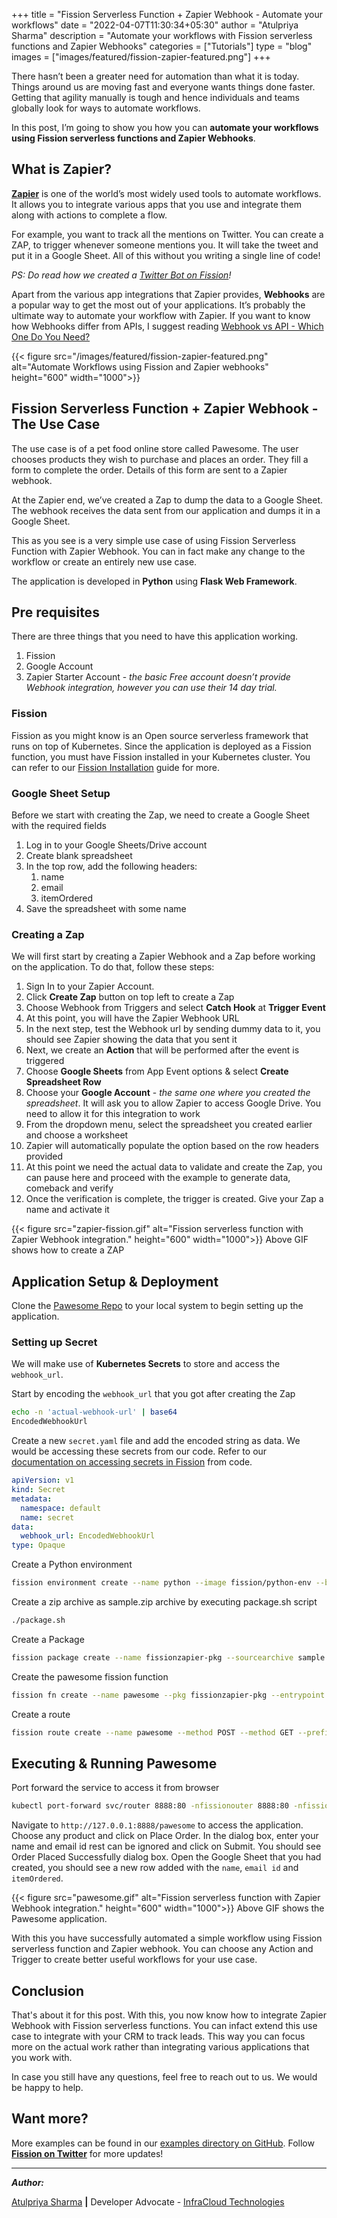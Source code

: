 +++
title = "Fission Serverless Function + Zapier Webhook - Automate your workflows"
date = "2022-04-07T11:30:34+05:30"
author = "Atulpriya Sharma"
description = "Automate your workflows with Fission serverless functions and Zapier Webhooks"
categories = ["Tutorials"]
type = "blog"
images = ["images/featured/fission-zapier-featured.png"]
+++

There hasn’t been a greater need for automation than what it is today.
Things around us are moving fast and everyone wants things done faster. Getting that agility manually is tough and hence individuals and teams globally look for ways to automate workflows.

In this post, I’m going to show you how you can **automate your workflows using Fission serverless functions and Zapier Webhooks**.

## What is Zapier?

[**Zapier**](https://zapier.com) is one of the world’s most widely used tools to automate workflows.
It allows you to integrate various apps that you use and integrate them along with actions to complete a flow.

For example, you want to track all the mentions on Twitter.
You can create a ZAP, to trigger whenever someone mentions you.
It will take the tweet and put it in a Google Sheet.
All of this without you writing a single line of code!

*PS: Do read how we created a [Twitter Bot on Fission](/blog/developing-a-serverless-twitter-bot-on-fission/)!*

Apart from the various app integrations that Zapier provides, **Webhooks** are a popular way to get the most out of your applications.
It’s probably the ultimate way to automate your workflow with Zapier.
If you want to know how Webhooks differ from APIs, I suggest reading [Webhook vs API - Which One Do You Need?](https://towardsdatascience.com/webhook-vs-api-which-one-do-you-need-8c430f8ea71b)

{{< figure src="/images/featured/fission-zapier-featured.png" alt="Automate Workflows using Fission and Zapier webhooks" height="600" width="1000">}}

## Fission Serverless Function + Zapier Webhook  - The Use Case

The use case is of a pet food online store called Pawesome.
The user chooses products they wish to purchase and places an order.
They fill a form to complete the order.
Details of this form are sent to a Zapier webhook.

At the Zapier end, we’ve created a Zap to dump the data to a Google Sheet.
The webhook receives the data sent from our application and dumps it in a Google Sheet.

This as you see is a very simple use case of using Fission Serverless Function with Zapier Webhook.
You can in fact make any change to the workflow or create an entirely new use case.

The application is developed in **Python** using **Flask Web Framework**.

## Pre requisites

There are three things that you need to have this application working.

1. Fission
2. Google Account
3. Zapier Starter Account - *the basic Free account doesn’t provide Webhook integration, however you can use their 14 day trial.*

### Fission

Fission as you might know is an Open source serverless framework that runs on top of Kubernetes.
Since the application is deployed as a Fission function, you must have Fission installed in your Kubernetes cluster.
You can refer to our [Fission Installation](/docs/installation) guide for more.

### Google Sheet Setup

Before we start with creating the Zap, we need to create a Google Sheet with the required fields

1. Log in to your Google Sheets/Drive account
2. Create blank spreadsheet
3. In the top row, add the following headers:
    1. name
    2. email
    3. itemOrdered
4. Save the spreadsheet with some name

### Creating a Zap

We will first start by creating a Zapier Webhook and a Zap before working on the application. To do that, follow these steps:

1. Sign In to your Zapier Account.
2. Click **Create Zap** button on top left to create a Zap
3. Choose Webhook from Triggers and select **Catch Hook** at **Trigger Event**
4. At this point, you will have the Zapier Webhook URL
5. In the next step, test the Webhook url by sending dummy data to it, you should see Zapier showing the data that you sent it
6. Next, we create an **Action** that will be performed after the event is triggered
7. Choose **Google Sheets** from App Event options & select **Create Spreadsheet Row**
8. Choose your **Google Account** - *the same one where you created the spreadsheet*. It will ask you to allow Zapier to access Google Drive. You need to allow it for this integration to work
9. From the dropdown menu, select the spreadsheet you created earlier and choose a worksheet
10. Zapier will automatically populate the option based on the row headers provided
11. At this point we need the actual data to validate and create the Zap, you can pause here and proceed with the example to generate data, comeback and verify
12. Once the verification is complete, the trigger is created. Give your Zap a name and activate it

{{< figure src="zapier-fission.gif" alt="Fission serverless function with Zapier Webhook integration." height="600" width="1000">}} Above GIF shows how to create a ZAP

## Application Setup & Deployment

Clone the [Pawesome Repo](https://github.com/fission/examples/tree/master/python/ZapierWebhook) to your local system to begin setting up the application.

### Setting up Secret

We will make use of **Kubernetes Secrets** to store and access the `webhook_url`.

Start by encoding the `webhook_url` that you got after creating the Zap

```bash
echo -n 'actual-webhook-url' | base64
EncodedWebhookUrl
```

Create a new `secret.yaml` file and add the encoded string as data. We would be accessing these secrets from our code. Refer to our [documentation on accessing secrets in Fission](https://fission.io/docs/usage/function/access-secret-cfgmap-in-function/) from code.

```yaml
apiVersion: v1
kind: Secret
metadata:
  namespace: default
  name: secret
data:
  webhook_url: EncodedWebhookUrl
type: Opaque
```

Create a Python environment

```bash
fission environment create --name python --image fission/python-env --builder fission/python-builder:latest
```

Create a zip archive as sample.zip archive by executing package.sh script

```bash
./package.sh
```

Create a Package

```bash
fission package create --name fissionzapier-pkg --sourcearchive sample.zip --env python
```

Create the pawesome fission function

```bash
fission fn create --name pawesome --pkg fissionzapier-pkg --entrypoint "main.main" --secret secret
```

Create a route

```bash
fission route create --name pawesome --method POST --method GET --prefix /pawesome --function pawesome
```

## Executing & Running Pawesome

Port forward the service to access it from browser

```bash
kubectl port-forward svc/router 8888:80 -nfissionouter 8888:80 -nfission
```

Navigate to `http://127.0.0.1:8888/pawesome` to access the application. Choose any product and click on Place Order. In the dialog box, enter your name and email id rest can be ignored and click on Submit. You should see Order Placed Successfully dialog box. Open the Google Sheet that you had created, you should see a new row added with the `name`, `email id` and `itemOrdered`.

{{< figure src="pawesome.gif" alt="Fission serverless function with Zapier Webhook integration." height="600" width="1000">}} Above GIF shows the Pawesome application.

With this you have successfully automated a simple workflow using Fission serverless function and Zapier webhook.
You can choose any Action and Trigger to create better useful workflows for your use case.

## Conclusion

That's about it for this post.
With this, you now know how to integrate Zapier Webhook with Fission serverless functions.
You can infact extend this use case to integrate with your CRM to track leads.
This way you can focus more on the actual work rather than integrating various applications that you work with.

In case you still have any questions, feel free to reach out to us. We would be happy to help.

## Want more?

More examples can be found in our [examples directory on GitHub](https://github.com/fission/examples/). Follow **[Fission on Twitter](https://www.twitter.com/fissionio)** for more updates!

---

**_Author:_**

[Atulpriya Sharma](https://twitter.com/TheTechMaharaj)  **|**  Developer Advocate - [InfraCloud Technologies](http://infracloud.io/)
